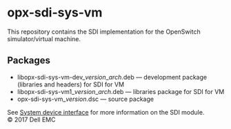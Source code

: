 # opx-sdi-sys-vm
This repository contains the SDI implementation for the OpenSwitch simulator/virtual machine.  
  
## Packages
- libopx-sdi-sys-vm-dev\_*version*\_*arch*.deb — development package (libraries and headers) for SDI for VM  
- libopx-sdi-sys-vm1\_*version*\_*arch*.deb — libraries package for SDI for VM
- opx-sdi-sys-vm\_*version*.dsc — source package  
  
See [System device interface](https://github.com/open-switch/opx-docs/wiki/System-device-interface) for more information on the SDI module.  
© 2017 Dell EMC
